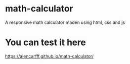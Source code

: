 # math-calculator
A responsive math calculator maden using html, css and js

# You can test it here
https://alencarfff.github.io/math-calculator/
